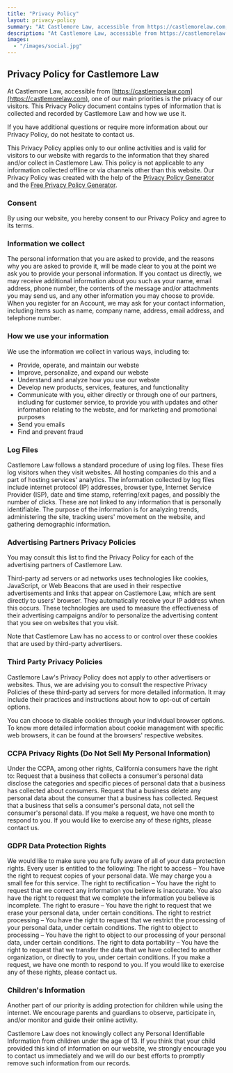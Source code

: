 ```yaml
---
title: "Privacy Policy"
layout: privacy-policy
summary: "At Castlemore Law, accessible from https://castlemorelaw.com, one of our main priorities is the privacy of our visitors. This Privacy Policy document contains types of information that is collected and recorded by Castlemore Law and how we use it."
description: "At Castlemore Law, accessible from https://castlemorelaw.com, one of our main priorities is the privacy of our visitors. This Privacy Policy document contains types of information that is collected and recorded by Castlemore Law and how we use it."
images:
  - "/images/social.jpg"
---
```


## Privacy Policy for Castlemore Law

At Castlemore Law, accessible from [https://castlemorelaw.com](https://castlemorelaw.com), one of our main priorities is the privacy of our visitors. This Privacy Policy document contains types of information that is collected and recorded by Castlemore Law and how we use it.

If you have additional questions or require more information about our Privacy Policy, do not hesitate to contact us.

This Privacy Policy applies only to our online activities and is valid for visitors to our website with regards to the information that they shared and/or collect in Castlemore Law. This policy is not applicable to any information collected offline or via channels other than this website. Our Privacy Policy was created with the help of the [Privacy Policy Generator](https://www.privacypolicygenerator.info) and the [Free Privacy Policy Generator](https://www.privacypolicyonline.com).

### Consent

By using our website, you hereby consent to our Privacy Policy and agree to its terms.

### Information we collect

The personal information that you are asked to provide, and the reasons why you are asked to provide it, will be made clear to you at the point we ask you to provide your personal information.
If you contact us directly, we may receive additional information about you such as your name, email address, phone number, the contents of the message and/or attachments you may send us, and any other information you may choose to provide.
When you register for an Account, we may ask for your contact information, including items such as name, company name, address, email address, and telephone number.

### How we use your information

We use the information we collect in various ways, including to:


+ Provide, operate, and maintain our webste
+ Improve, personalize, and expand our webste
+ Understand and analyze how you use our webste
+ Develop new products, services, features, and functionality
+ Communicate with you, either directly or through one of our partners, including for customer service, to provide you with updates and other information relating to the webste, and for marketing and promotional purposes
+ Send you emails
+ Find and prevent fraud


### Log Files

Castlemore Law follows a standard procedure of using log files. These files log visitors when they visit websites. All hosting companies do this and a part of hosting services' analytics. The information collected by log files include internet protocol (IP) addresses, browser type, Internet Service Provider (ISP), date and time stamp, referring/exit pages, and possibly the number of clicks. These are not linked to any information that is personally identifiable. The purpose of the information is for analyzing trends, administering the site, tracking users' movement on the website, and gathering demographic information.




### Advertising Partners Privacy Policies

You may consult this list to find the Privacy Policy for each of the advertising partners of Castlemore Law.

Third-party ad servers or ad networks uses technologies like cookies, JavaScript, or Web Beacons that are used in their respective advertisements and links that appear on Castlemore Law, which are sent directly to users' browser. They automatically receive your IP address when this occurs. These technologies are used to measure the effectiveness of their advertising campaigns and/or to personalize the advertising content that you see on websites that you visit.

Note that Castlemore Law has no access to or control over these cookies that are used by third-party advertisers.

### Third Party Privacy Policies

Castlemore Law's Privacy Policy does not apply to other advertisers or websites. Thus, we are advising you to consult the respective Privacy Policies of these third-party ad servers for more detailed information. It may include their practices and instructions about how to opt-out of certain options. 

You can choose to disable cookies through your individual browser options. To know more detailed information about cookie management with specific web browsers, it can be found at the browsers' respective websites.

### CCPA Privacy Rights (Do Not Sell My Personal Information)

Under the CCPA, among other rights, California consumers have the right to:
Request that a business that collects a consumer's personal data disclose the categories and specific pieces of personal data that a business has collected about consumers.
Request that a business delete any personal data about the consumer that a business has collected.
Request that a business that sells a consumer's personal data, not sell the consumer's personal data.
If you make a request, we have one month to respond to you. If you would like to exercise any of these rights, please contact us.

### GDPR Data Protection Rights

We would like to make sure you are fully aware of all of your data protection rights. Every user is entitled to the following:
The right to access – You have the right to request copies of your personal data. We may charge you a small fee for this service.
The right to rectification – You have the right to request that we correct any information you believe is inaccurate. You also have the right to request that we complete the information you believe is incomplete.
The right to erasure – You have the right to request that we erase your personal data, under certain conditions.
The right to restrict processing – You have the right to request that we restrict the processing of your personal data, under certain conditions.
The right to object to processing – You have the right to object to our processing of your personal data, under certain conditions.
The right to data portability – You have the right to request that we transfer the data that we have collected to another organization, or directly to you, under certain conditions.
If you make a request, we have one month to respond to you. If you would like to exercise any of these rights, please contact us.

### Children's Information

Another part of our priority is adding protection for children while using the internet. We encourage parents and guardians to observe, participate in, and/or monitor and guide their online activity.

Castlemore Law does not knowingly collect any Personal Identifiable Information from children under the age of 13. If you think that your child provided this kind of information on our website, we strongly encourage you to contact us immediately and we will do our best efforts to promptly remove such information from our records.